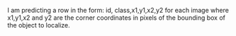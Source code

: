 I am predicting a row in the form: id, class,x1,y1,x2,y2 for each image where x1,y1,x2 and y2 are the corner coordinates in pixels of the bounding box of the object to localize.
